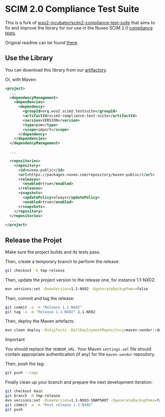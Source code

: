 # SCIM 2.0 Compliance Test Suite

This is a fork of [wso2-incubator/scim2-compliance-test-suite](https://github.com/wso2-incubator/scim2-compliance-test-suite/tree/test-suite-v2) that aims to fix and improve the library for our use in the Nuxeo SCIM 2.0 [compliance tests](https://github.com/nuxeo/nuxeo-lts/blob/2023/modules/platform/nuxeo-scim-v2/src/test/java/org/nuxeo/scim/v2/tests/compliance/ScimV2ComplianceTest.java).

Original readme can be found [there](README.ori.md).

## Use the Library

You can download this library from our [artifactory](https://packages.nuxeo.com/#browse/search/maven=attributes.maven2.groupId%3Dorg.wso2.scim2.testsuite).

Or, with Maven:

```xml
<project>
  ...
  <dependencyManagement>
    <dependencies>
      <dependency>
        <groupId>org.wso2.scim2.testsuite</groupId>
        <artifactId>scim2-compliance-test-suite</artifactId>
        <version>VERSION</version>
        <type>pom</type>
        <scope>import</scope>
      </dependency>
    </dependencies>
  </dependencyManagement>

  ...

  <repositories>
    <repository>
      <id>nuxeo-public</id>
      <url>https://packages.nuxeo.com/repository/maven-public/</url>
      <releases>
        <enabled>true</enabled>
      </releases>
      <snapshots>
        <updatePolicy>always</updatePolicy>
        <enabled>true</enabled>
      </snapshots>
    </repository>
  </repositories>
  ...
</project>
```

## Release the Projet

Make sure the project builds and its tests pass.

Then, create a temporary branch to perform the release:

```bash
git checkout -b tmp-release
```

Then, update the project version to the release one, for instance 1.1-NX02:

```bash
mvn versions:set -DnewVersion=1.1-NX02 -DgenerateBackupPoms=false
```

Then, commit and tag the release:

```bash
git commit -a -m "Release 1.1-NX02"
git tag -a -m "Release 1.1-NX02" 1.1-NX02
```

Then, deploy the Maven artefacts:

```bash
mvn clean deploy -DskipTests -DaltDeploymentRepository=maven-vendor::default::VENDOR_URL
```

> [!IMPORTANT]
> You should replace the `VENDOR_URL`.
> Your Maven `settings.xml` file should contain appropriate authentication (if any) for the `maven-vendor` repository.

Then, push the tag:

```bash
git push --tags
```

Finally clean up your branch and prepare the next development iteration:

```bash
git checkout main
git branch -D tmp-release
mvn versions:set -DnewVersion=1.1-NX03-SNAPSHOT -DgenerateBackupPoms=false
git commit -a -m "Post release 1.1-NX02"
git push
```
